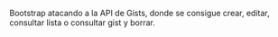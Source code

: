 Bootstrap atacando a la API de Gists, donde se consigue crear, editar, consultar lista o consultar gist y borrar.